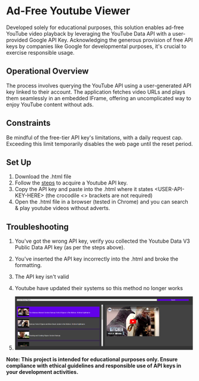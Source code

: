# Ad-Free Youtube Viewer
Developed solely for educational purposes, this solution enables ad-free YouTube video playback by leveraging the YouTube Data API with a user-provided Google API Key. Acknowledging the generous provision of free API keys by companies like Google for developmental purposes, it's crucial to exercise responsible usage.

## Operational Overview
The process involves querying the YouTube API using a user-generated API key linked to their account. The application fetches video URLs and plays them seamlessly in an embedded IFrame, offering an uncomplicated way to enjoy YouTube content without ads.

## Constraints
Be mindful of the free-tier API key's limitations, with a daily request cap. Exceeding this limit temporarily disables the web page until the reset period.

## Set Up
1. Download the .html file
2. Follow the [steps](https://scribehow.com/embed/How_to_Enable_YouTube_Data_API_v3_and_Generate_API_Key__so6BO10dQmC4lZPPR-vwuw?skipIntro=true) to acquire a Youtube API key. 
3. Copy the API key and paste into the .html where it states &lt;USER-API-KEY-HERE&gt; (the crocodile <> brackets are not required) 
4. Open the .html file in a browser (tested in Chrome) and you can search & play youtube videos without adverts.

## Troubleshooting
1. You've got the wrong API key, verify you collected the Youtube Data V3 Public Data API key (as per the steps above).
2. You've inserted the API key incorrectly into the .html and broke the formatting.
3. The API key isn't valid
4. Youtube have updated their systems so this method no longer works

5. ![Example of Web Page](./images/What-it-looks-like.PNG)

**Note: This project is intended for educational purposes only. Ensure compliance with ethical guidelines and responsible use of API keys in your development activities.**
